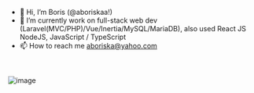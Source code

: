 - 👋 Hi, I’m Boris (@aboriskaa!)
- 🌱 I’m currently work on full-stack web dev (Laravel(MVC/PHP)/Vue/Inertia/MySQL/MariaDB), also used React JS NodeJS, JavaScript / TypeScript 
- 📫 How to reach me aboriska@yahoo.com

<!---
<div id="header" align="center">
  <img src="https://www.zeluslugi.ru/upload/news/news20190426-2.gif" width="270px"/>
</div>

aboriskaa/aboriskaa is a ✨ special ✨ repository because its `README.md` (this file) appears on your GitHub profile.
You can click the Preview link to take a look at your changes.
--->
<br><br>
![image](https://www.codewars.com/users/aboriskaa/badges/large)
              
